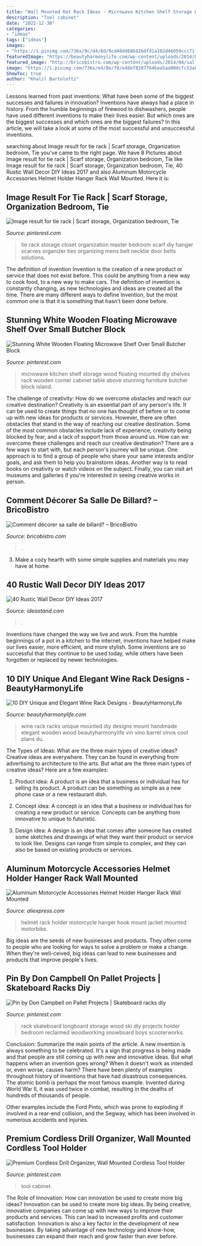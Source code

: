 ```yaml
---
title: "Wall Mounted Hat Rack Ideas - Microwave Kitchen Shelf Storage Wood Floating Mounted Diy Shelves Rack Wooden Corner Cabinet Table Above Stunning Furniture Butcher Block Island"
description: "Tool cabinet"
date: "2022-12-30"
categories:
- "ideas"
tags: ["ideas"]
images:
- "https://i.pinimg.com/736x/9c/d4/8d/9cd48dd68642bdfd1a102d46059ccc71--tie-rack-gentleman.jpg"
featuredImage: "https://beautyharmonylife.com/wp-content/uploads/2014/04/24-Unique-Handmade-Wine-Rack-Designs-17-630x843.jpg"
featured_image: "http://bricobistro.com/wp-content/uploads/2014/04/salle-billard-11.jpg"
image: "https://i.pinimg.com/736x/e4/8e/f8/e48ef82077646ea5aa00dcfc53a85712--pallet-projects.jpg"
ShowToc: true
author: "Khalil Bartoletti"
---
```



Lessons learned from past inventions: What have been some of the biggest successes and failures in innovation?
Inventions have always had a place in history. From the humble beginnings of firewood to dishwashers, people have used different inventions to make their lives easier. But which ones are the biggest successes and which ones are the biggest failures? In this article, we will take a look at some of the most successful and unsuccessful inventions.

	

		
searching about Image result for tie rack | Scarf storage, Organization bedroom, Tie you've came to the right page. We have 8 Pictures about Image result for tie rack | Scarf storage, Organization bedroom, Tie like Image result for tie rack | Scarf storage, Organization bedroom, Tie, 40 Rustic Wall Decor DIY Ideas 2017 and also Aluminum Motorcycle Accessories Helmet Holder Hanger Rack Wall Mounted. Here it is:
		
    
## Image Result For Tie Rack | Scarf Storage, Organization Bedroom, Tie

<img loading=lazy src="https://i.pinimg.com/736x/9c/d4/8d/9cd48dd68642bdfd1a102d46059ccc71--tie-rack-gentleman.jpg" onerror="this.onerror=null;this.src='https://tse1.mm.bing.net/th?id=OIP._-s2lz5MUx6RJWrsoKDW0wHaJ3&amp;pid=15.1';" alt="Image result for tie rack | Scarf storage, Organization bedroom, Tie">

_Source: pinterest.com_

>tie rack storage closet organization master bedroom scarf diy hanger scarves organizer ties organizing mens belt necktie door belts solutions. 

	

The definition of invention
Invention is the creation of a new product or service that does not exist before. This could be anything from a new way to cook food, to a new way to make cars. The definition of invention is constantly changing, as new technologies and ideas are created all the time. There are many different ways to define Invention, but the most common one is that it is something that hasn't been done before.

    
## Stunning White Wooden Floating Microwave Shelf Over Small Butcher Block

<img loading=lazy src="https://i.pinimg.com/736x/3d/23/8d/3d238d60b0ef497e598add8f6554129d--microwave-storage-microwave-cart.jpg" onerror="this.onerror=null;this.src='https://tse2.mm.bing.net/th?id=OIP.eUv56GkX7V85IF_1weqJiQHaLC&amp;pid=15.1';" alt="Stunning White Wooden Floating Microwave Shelf Over Small Butcher Block">

_Source: pinterest.com_

>microwave kitchen shelf storage wood floating mounted diy shelves rack wooden corner cabinet table above stunning furniture butcher block island. 

	

The challenge of creativity: How do we overcome obstacles and reach our creative destination?
Creativity is an essential part of any person's life. It can be used to create things that no one has thought of before or to come up with new ideas for products or services. However, there are often obstacles that stand in the way of reaching our creative destination. Some of the most common obstacles include lack of experience, creativity being blocked by fear, and a lack of support from those around us. How can we overcome these challenges and reach our creative destination? There are a few ways to start with, but each person's journey will be unique. One approach is to find a group of people who share your same interests and/or goals, and ask them to help you brainstorm ideas. Another way is to read books on creativity or watch videos on the subject. Finally, you can visit art museums and galleries if you're interested in seeing creative works in person.

    
## Comment Décorer Sa Salle De Billard? – BricoBistro

<img loading=lazy src="http://bricobistro.com/wp-content/uploads/2014/04/salle-billard-11.jpg" onerror="this.onerror=null;this.src='https://tse3.mm.bing.net/th?id=OIP.V3isEjgzhC9F9sS6pC7zlwHaJr&amp;pid=15.1';" alt="Comment décorer sa salle de billard? – BricoBistro">

_Source: bricobistro.com_

>. 

	

3. Make a cozy hearth with some simple supplies and materials you may have at home.

    
## 40 Rustic Wall Decor DIY Ideas 2017

<img loading=lazy src="https://ideastand.com/wp-content/uploads/2017/08/rustic-wall-decor/38-rustic-wall-decor-diy-ideas.jpg" onerror="this.onerror=null;this.src='https://tse2.mm.bing.net/th?id=OIP.dwLD_OFg0hrgpkIs3aOb6AHaLH&amp;pid=15.1';" alt="40 Rustic Wall Decor DIY Ideas 2017">

_Source: ideastand.com_

>. 

	

Inventions have changed the way we live and work. From the humble beginnings of a pot in a kitchen to the internet, inventions have helped make our lives easier, more efficient, and more stylish. Some inventions are so successful that they continue to be used today, while others have been forgotten or replaced by newer technologies.

    
## 10 DIY Unique And Elegant Wine Rack Designs - BeautyHarmonyLife

<img loading=lazy src="https://beautyharmonylife.com/wp-content/uploads/2014/04/24-Unique-Handmade-Wine-Rack-Designs-17-630x843.jpg" onerror="this.onerror=null;this.src='https://tse2.mm.bing.net/th?id=OIP.n-_sTAG3KrrNp7GiS70ywwHaJ6&amp;pid=15.1';" alt="10 DIY Unique and Elegant Wine Rack Designs - BeautyHarmonyLife">

_Source: beautyharmonylife.com_

>wine rack racks unique mounted diy designs mount handmade elegant wooden wood beautyharmonylife vin vino barrel vinos cool plans du. 

	

The Types of Ideas: What are the three main types of creative ideas?
Creative ideas are everywhere. They can be found in everything from advertising to architecture to the arts. But what are the three main types of creative ideas? Here are a few examples:
1. Product idea: A product is an idea that a business or individual has for selling its product. A product can be something as simple as a new phone case or a new restaurant dish.

2. Concept idea: A concept is an idea that a business or individual has for creating a new product or service. Concepts can be anything from innovative to unique to futuristic.

3. Design idea: A design is an idea that comes after someone has created some sketches and drawings of what they want their product or service to look like. Designs can range from simple to complex, and they can also be based on existing products or services.

    
## Aluminum Motorcycle Accessories Helmet Holder Hanger Rack Wall Mounted

<img loading=lazy src="https://ae01.alicdn.com/kf/HTB1fXnIaND1gK0jSZFyq6AiOVXaI/Aluminum-Motorcycle-Accessories-Helmet-Holder-Hanger-Rack-Wall-Mounted-Hook-for-Coats-Hats-Caps-Helmet-Rack.jpg" onerror="this.onerror=null;this.src='https://tse4.mm.bing.net/th?id=OIP.0XTP8LGAgPcRSWkkNb3_UAHaHa&amp;pid=15.1';" alt="Aluminum Motorcycle Accessories Helmet Holder Hanger Rack Wall Mounted">

_Source: aliexpress.com_

>helmet rack holder motorcycle hanger hook mount jacket mounted motorbike. 

	

Big ideas are the seeds of new businesses and products. They often come to people who are looking for ways to solve a problem or make a change. When they're well-ceived, big ideas can lead to new businesses and products that improve people's lives.

    
## Pin By Don Campbell On Pallet Projects | Skateboard Racks Diy

<img loading=lazy src="https://i.pinimg.com/736x/e4/8e/f8/e48ef82077646ea5aa00dcfc53a85712--pallet-projects.jpg" onerror="this.onerror=null;this.src='https://tse3.mm.bing.net/th?id=OIP.WkumdVL9u0lZN2VW3OF3AAHaNL&amp;pid=15.1';" alt="Pin by Don Campbell on Pallet Projects | Skateboard racks diy">

_Source: pinterest.com_

>rack skateboard longboard storage wood ski diy projects holder bedroom reclaimed woodworking snowboard boys scooterworks. 

	

Conclusion: Summarize the main points of the article.
A new invention is always something to be celebrated. It's a sign that progress is being made and that people are still coming up with new and innovative ideas. But what happens when an invention goes wrong? When it doesn't work as intended or, even worse, causes harm?
There have been plenty of examples throughout history of inventions that have had disastrous consequences. The atomic bomb is perhaps the most famous example. Invented during World War II, it was used twice in combat, resulting in the deaths of hundreds of thousands of people.

Other examples include the Ford Pinto, which was prone to exploding if involved in a rear-end collision, and the Segway, which has been involved in numerous accidents and injuries.

    
## Premium Cordless Drill Organizer, Wall Mounted Cordless Tool Holder

<img loading=lazy src="https://i.pinimg.com/736x/44/21/7a/44217a93cb18830ddbe474a4cce36ce5.jpg" onerror="this.onerror=null;this.src='https://tse2.mm.bing.net/th?id=OIP.fj-5gclJU1L-lbKHK4c-kQHaJ3&amp;pid=15.1';" alt="Premium Cordless Drill Organizer, Wall Mounted Cordless Tool Holder">

_Source: pinterest.com_

>tool cabinet. 

	

The Role of Innovation: How can innovation be used to create more big ideas?
Innovation can be used to create more big ideas. By being creative, innovative companies can come up with new ways to improve their products and services. This can lead to increased profits and customer satisfaction. Innovation is also a key factor in the development of new businesses. By taking advantage of new technology and know-how, businesses can expand their reach and grow faster than ever before.

